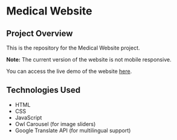 # Medical Website

## Project Overview

This is the repository for the Medical Website project.

**Note:** The current version of the website is not mobile responsive.

You can access the live demo of the website [here](https://assignmentideamagix.netlify.app/).

## Technologies Used

- HTML
- CSS
- JavaScript
- Owl Carousel (for image sliders)
- Google Translate API (for multilingual support)
